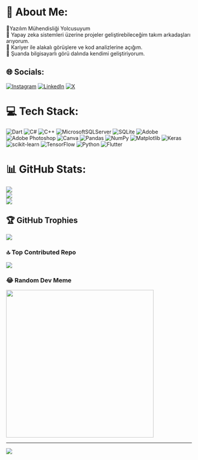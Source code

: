 # 💫 About Me:
🔭Yazılım Mühendisliği Yolcusuyum<br>👯 Yapay zeka sistemleri üzerine projeler geliştirebileceğim takım arkadaşları arıyorum.<br>🤝 Kariyer ile alakalı görüşlere ve kod analizlerine açığım.<br>🌱 Şuanda bilgisayarlı görü dalında kendimi geliştiriyorum.


## 🌐 Socials:
[![Instagram](https://img.shields.io/badge/Instagram-%23E4405F.svg?logo=Instagram&logoColor=white)](https://instagram.com/https://www.instagram.com/enes0t/) [![LinkedIn](https://img.shields.io/badge/LinkedIn-%230077B5.svg?logo=linkedin&logoColor=white)](https://linkedin.com/in/https://www.linkedin.com/authwall?trk=bf&trkInfo=AQFpnVCsu9Ln0AAAAY2QfPmwrBwwZmEZGt3v4P58cctvsOFte3Vb4JRuZiTud23Haq4H3XwW_sQMWdqFgy40_3oh_-GEnZ3y_AHAZPRoBAcdI6UfFJ_NpOOcDG4YS4O6uwJmwPU=&original_referer=&sessionRedirect=https%3A%2F%2Fwww.linkedin.com%2Fin%2Ftayyip-enes-turhan%3Futm_source%3Dshare%26utm_campaign%3Dshare_via%26utm_content%3Dprofile%26utm_medium%3Dandroid_app) [![X](https://img.shields.io/badge/X-black.svg?logo=X&logoColor=white)](https://x.com/https://twitter.com/rag0nn) 

# 💻 Tech Stack:
![Dart](https://img.shields.io/badge/dart-%230175C2.svg?style=for-the-badge&logo=dart&logoColor=white) ![C#](https://img.shields.io/badge/c%23-%23239120.svg?style=for-the-badge&logo=csharp&logoColor=white) ![C++](https://img.shields.io/badge/c++-%2300599C.svg?style=for-the-badge&logo=c%2B%2B&logoColor=white) ![MicrosoftSQLServer](https://img.shields.io/badge/Microsoft%20SQL%20Server-CC2927?style=for-the-badge&logo=microsoft%20sql%20server&logoColor=white) ![SQLite](https://img.shields.io/badge/sqlite-%2307405e.svg?style=for-the-badge&logo=sqlite&logoColor=white) ![Adobe](https://img.shields.io/badge/adobe-%23FF0000.svg?style=for-the-badge&logo=adobe&logoColor=white) ![Adobe Photoshop](https://img.shields.io/badge/adobe%20photoshop-%2331A8FF.svg?style=for-the-badge&logo=adobe%20photoshop&logoColor=white) ![Canva](https://img.shields.io/badge/Canva-%2300C4CC.svg?style=for-the-badge&logo=Canva&logoColor=white) ![Pandas](https://img.shields.io/badge/pandas-%23150458.svg?style=for-the-badge&logo=pandas&logoColor=white) ![NumPy](https://img.shields.io/badge/numpy-%23013243.svg?style=for-the-badge&logo=numpy&logoColor=white) ![Matplotlib](https://img.shields.io/badge/Matplotlib-%23ffffff.svg?style=for-the-badge&logo=Matplotlib&logoColor=black) ![Keras](https://img.shields.io/badge/Keras-%23D00000.svg?style=for-the-badge&logo=Keras&logoColor=white) ![scikit-learn](https://img.shields.io/badge/scikit--learn-%23F7931E.svg?style=for-the-badge&logo=scikit-learn&logoColor=white) ![TensorFlow](https://img.shields.io/badge/TensorFlow-%23FF6F00.svg?style=for-the-badge&logo=TensorFlow&logoColor=white) ![Python](https://img.shields.io/badge/python-3670A0?style=for-the-badge&logo=python&logoColor=ffdd54) ![Flutter](https://img.shields.io/badge/Flutter-%2302569B.svg?style=for-the-badge&logo=Flutter&logoColor=white)
# 📊 GitHub Stats:
![](https://github-readme-stats.vercel.app/api?username=rag0nn&theme=monokai&hide_border=false&include_all_commits=true&count_private=true)<br/>
![](https://github-readme-streak-stats.herokuapp.com/?user=rag0nn&theme=monokai&hide_border=false)<br/>
![](https://github-readme-stats.vercel.app/api/top-langs/?username=rag0nn&theme=monokai&hide_border=false&include_all_commits=true&count_private=true&layout=compact)

## 🏆 GitHub Trophies
![](https://github-profile-trophy.vercel.app/?username=rag0nn&theme=gitdimmed&no-frame=false&no-bg=true&margin-w=4)

### 🔝 Top Contributed Repo
![](https://github-contributor-stats.vercel.app/api?username=rag0nn&limit=5&theme=monokai&combine_all_yearly_contributions=true)

### 😂 Random Dev Meme
<img src='https://randommeme-five.vercel.app/' style="height: 400px;"/>

---
[![](https://visitcount.itsvg.in/api?id=rag0nn&icon=0&color=12)](https://visitcount.itsvg.in)

<!-- Proudly created with GPRM ( https://gprm.itsvg.in ) -->
